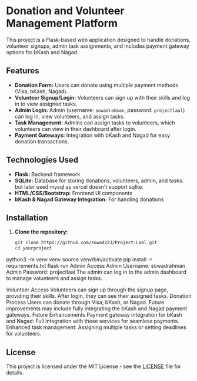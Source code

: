 # Donation and Volunteer Management Platform

This project is a Flask-based web application designed to handle donations, volunteer signups, admin task assignments, and includes payment gateway options for bKash and Nagad.

## Features

- **Donation Form:** Users can donate using multiple payment methods (Visa, bKash, Nagad).
- **Volunteer Signup/Login:** Volunteers can sign up with their skills and log in to view assigned tasks.
- **Admin Login:** Admin (username: `sowadrahman`, password: `projectlaal`) can log in, view volunteers, and assign tasks.
- **Task Management:** Admins can assign tasks to volunteers, which volunteers can view in their dashboard after login.
- **Payment Gateways:** Integration with bKash and Nagad for easy donation transactions.

## Technologies Used

- **Flask:** Backend framework
- **SQLite:** Database for storing donations, volunteers, admin, and tasks. but later used mysql as vercel doesn't support sqlite.
- **HTML/CSS/Bootstrap:** Frontend UI components
- **bKash & Nagad Gateway Integration:** For handling donations

## Installation

1. **Clone the repository:**

   ```bash
   git clone https://github.com/sowad223/Project-Laal.git
   cd yourproject
python3 -m venv venv
source venv/bin/activate
pip install -r requirements.txt
flask run
Admin Access
Admin Username: sowadrahman
Admin Password: projectlaal
The admin can log in to the admin dashboard to manage volunteers and assign tasks.

Volunteer Access
Volunteers can sign up through the signup page, providing their skills.
After login, they can see their assigned tasks.
Donation Process
Users can donate through Visa, bKash, or Nagad.
Future improvements may include fully integrating the bKash and Nagad payment gateways.
Future Enhancements
Payment gateway integration for bKash and Nagad: Full integration with these services for seamless payments.
Enhanced task management: Assigning multiple tasks or setting deadlines for volunteers.


## License

This project is licensed under the MIT License - see the [LICENSE](https://github.com/sowad223/Project-Laal/blob/main/LICENSE.md) file for details.

